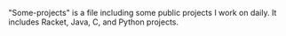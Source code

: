"Some-projects" is a file including some public projects I work on daily. It includes Racket, Java, C, and Python projects.
